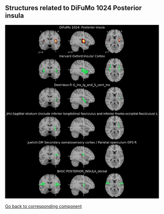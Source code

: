 


## Structures related to DiFuMo 1024 Posterior insula

![457](457.jpg "Structures related to DiFuMo 1024 Posterior insula")

[Go back to corresponding component](https://parietal-inria.github.io/DiFuMo/1024/html/457.html)